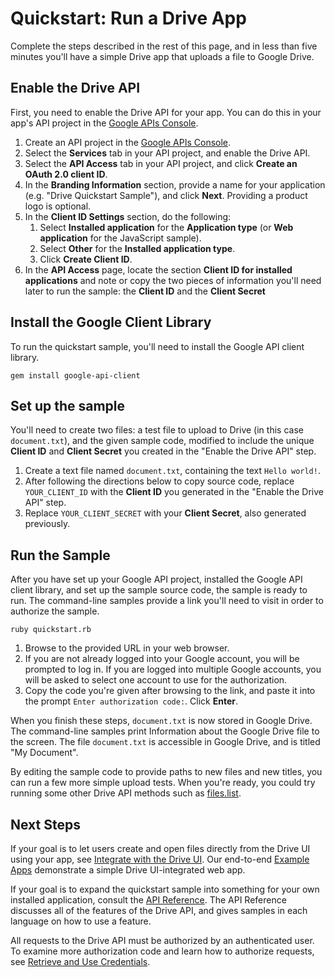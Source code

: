 # Quickstart: Run a Drive App

Complete the steps described in the rest of this page, and in less than five
minutes you'll have a simple Drive app that uploads a file to Google Drive.

## Enable the Drive API

First, you need to enable the Drive API for your app. You can do this in your
app's API project in the [Google APIs
Console](https://code.google.com/apis/console/).

1. Create an API project in the [Google APIs
   Console](https://code.google.com/apis/console/).
2. Select the **Services** tab in your API project, and enable the Drive API.
3. Select the **API Access** tab in your API project, and click **Create an
   OAuth 2.0 client ID**.
4. In the **Branding Information** section, provide a name for your application
   (e.g. "Drive Quickstart Sample"), and click **Next**.  Providing a product
   logo is optional.
5. In the **Client ID Settings** section, do the following:
      1. Select **Installed application** for the **Application type**
         (or **Web application** for the JavaScript sample).
      2. Select **Other** for the **Installed application type**.
      3. Click **Create Client ID**.
6. In the **API Access** page, locate the section **Client ID for installed
   applications** and note or copy the two pieces of information you'll need
   later to run the sample: the **Client ID** and the **Client Secret**

## Install the Google Client Library

To run the quickstart sample, you'll need to install the Google API client
library.

    gem install google-api-client
    

## Set up the sample

You'll need to create two files: a test file to upload to Drive (in this case
`document.txt`), and the given sample code, modified to include the unique
**Client ID** and **Client Secret** you created in the "Enable the Drive API"
step.


1. Create a text file named `document.txt`, containing the text `Hello world!`.
2. After following the directions below to copy source code, replace
   `YOUR_CLIENT_ID` with the **Client ID** you generated in the "Enable the
   Drive API" step.
3. Replace `YOUR_CLIENT_SECRET` with your **Client Secret**, also generated
   previously.


## Run the Sample

After you have set up your Google API project, installed the Google API client
library, and set up the sample source code, the sample is ready to run.  The
command-line samples provide a link you'll need to visit in order to
authorize the sample.

    ruby quickstart.rb

1. Browse to the provided URL in your web browser.
2. If you are not already logged into your Google account, you will be prompted
   to log in.  If you are logged into multiple Google accounts, you will be
   asked to select one account to use for the authorization.
3. Copy the code you're given after browsing to the link, and paste it into the 
   prompt `Enter authorization code:`.  Click **Enter**.

When you finish these steps, `document.txt` is now stored in Google Drive.
The command-line samples print Information about the Google Drive file to the screen.
The file `document.txt` is accessible in Google Drive, and is titled "My
Document".

By editing the sample code to provide paths to new files and new titles,
you can run a few more simple upload tests. When you're ready, you
could try running some other Drive API methods such as
[files.list](http://developers.google.com/drive/v2/reference/files/list).

## Next Steps

If your goal is to let users create and open files directly from the Drive UI
using your app, see [Integrate with the Drive UI](https://developers.google.com/drive/enable-sdk).
Our end-to-end [Example Apps](https://developers.google.com/drive/examples/index) demonstrate a simple
Drive UI-integrated web app.

If your goal is to expand the quickstart sample into something for your own
installed application, consult the [API Reference](https://developers.google.com/drive/v2/reference). The
API Reference discusses all of the features of the Drive API, and gives
samples in each language on how to use a feature.

All requests to the Drive API must be authorized by an authenticated user.
To examine more authorization code and learn how to authorize requests,
see [Retrieve and Use Credentials](https://developers.google.com/drive/credentials).

